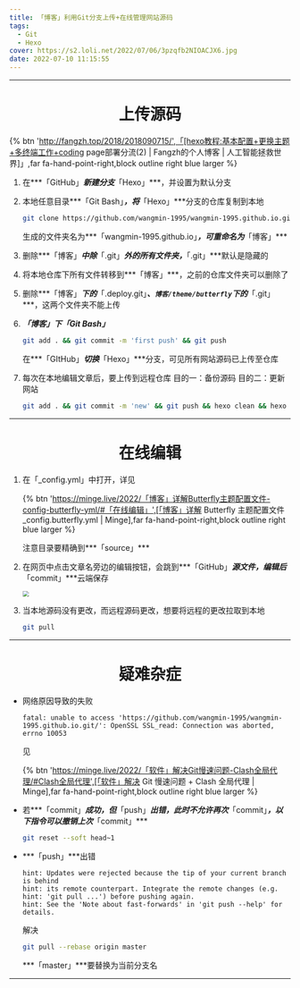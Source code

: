 ```yaml
---
title: 「博客」利用Git分支上传+在线管理网站源码
tags:
  - Git
  - Hexo
cover: https://s2.loli.net/2022/07/06/3pzqfb2NIOACJX6.jpg
date: 2022-07-10 11:15:55
---
```





---

# <center>上传源码

{% btn 'http://fangzh.top/2018/2018090715/',「[hexo教程:基本配置+更换主题+多终端工作+coding page部署分流(2) | Fangzh的个人博客 | 人工智能拯救世界]」,far fa-hand-point-right,block outline right blue larger %}

1. 在***「GitHub」***新建分支***「Hexo」***，并设置为默认分支

2. 本地任意目录***「Git Bash」***，将***「Hexo」***分支的仓库复制到本地

   ~~~bash
   git clone https://github.com/wangmin-1995/wangmin-1995.github.io.git
   ~~~

   生成的文件夹名为***「wangmin-1995.github.io」***，可重命名为***「博客」***

3. 删除***「博客」***中除***「.git」***外的所有文件夹，***「.git」***默认是隐藏的

4. 将本地仓库下所有文件转移到***「博客」***，之前的仓库文件夹可以删除了

5. 删除***「博客」***下的***「.deploy.git」***、`博客/theme/butterfly`下的***「.git」***，这两个文件夹不能上传

6. ***「博客」***下***「Git Bash」***

   ~~~bash
   git add . && git commit -m 'first push' && git push
   ~~~

   在***「GItHub」***切换***「Hexo」***分支，可见所有网站源码已上传至仓库

7. 每次在本地编辑文章后，要上传到远程仓库
   目的一：备份源码
   目的二：更新网站
   
   ~~~bash
   git add . && git commit -m 'new' && git push && hexo clean && hexo g && hexo d
   ~~~

---

# <center>在线编辑

1. 在「_config.yml」中打开，详见

   {% btn 'https://minge.live/2022/「博客」详解Butterfly主题配置文件-config-butterfly-yml/#「在线编辑」',[「博客」详解 Butterfly 主题配置文件_config.butterfly.yml | Minge],far fa-hand-point-right,block outline right blue larger %}

   注意目录要精确到***「source」***

2. 在网页中点击文章名旁边的编辑按钮，会跳到***「GitHub」***源文件，编辑后***「commit」***云端保存

   <img src="https://s2.loli.net/2022/07/06/uiewjN4Rq6H2TyM.png" style="zoom:67%;" />

3. 当本地源码没有更改，而远程源码更改，想要将远程的更改拉取到本地

   ~~~bash
   git pull
   ~~~

---

# <center>疑难杂症

- 网络原因导致的失败

  ~~~
  fatal: unable to access 'https://github.com/wangmin-1995/wangmin-1995.github.io.git/': OpenSSL SSL_read: Connection was aborted, errno 10053
  ~~~

  见

  {% btn 'https://minge.live/2022/「软件」解决Git慢速问题-Clash全局代理/#Clash全局代理',[「软件」解决 Git 慢速问题 + Clash 全局代理 | Minge],far fa-hand-point-right,block outline right blue larger %}

- 若***「commit」***成功，但***「push」***出错，此时不允许再次***「commit」***，以下指令可以撤销上次***「commit」***

  ~~~bash
  git reset --soft head~1
  ~~~

- ***「push」***出错

  ~~~
  hint: Updates were rejected because the tip of your current branch is behind
  hint: its remote counterpart. Integrate the remote changes (e.g.
  hint: 'git pull ...') before pushing again.
  hint: See the 'Note about fast-forwards' in 'git push --help' for details.
  ~~~

  解决

  ~~~bash
  git pull --rebase origin master
  ~~~

  ***「master」***要替换为当前分支名

---

